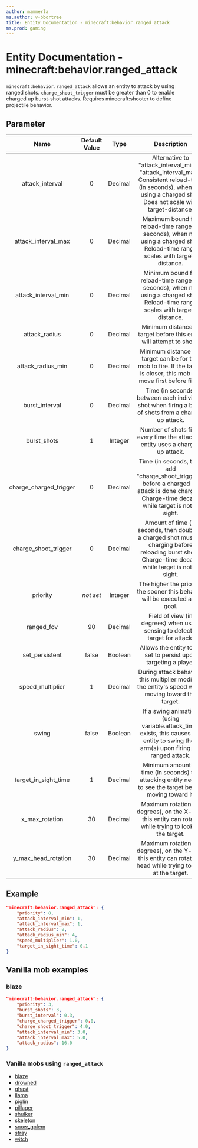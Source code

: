 ```yaml
---
author: mammerla
ms.author: v-bbortree
title: Entity Documentation - minecraft:behavior.ranged_attack
ms.prod: gaming
---
```


# Entity Documentation - minecraft:behavior.ranged_attack

`minecraft:behavior.ranged_attack` allows an entity to attack by using ranged shots. `charge_shoot_trigger` must be greater than 0 to enable charged up burst-shot attacks. Requires minecraft:shooter to define projectile behavior.

## Parameter

| Name| Default Value| Type| Description |
|:-----------:|:-----------:|:-----------:|:-----------:|
| attack_interval| 0| Decimal| Alternative to "attack_interval_min" & "attack_interval_max". Consistent reload-time (in seconds), when not using a charged shot. Does not scale with target-distance. |
| attack_interval_max| 0| Decimal| Maximum bound for reload-time range (in seconds), when not using a charged shot. Reload-time range scales with target-distance. |
| attack_interval_min| 0| Decimal| Minimum bound for reload-time range (in seconds), when not using a charged shot. Reload-time range scales with target-distance. |
| attack_radius| 0| Decimal| Minimum distance to target before this entity will attempt to shoot. |
| attack_radius_min| 0| Decimal| Minimum distance the target can be for this mob to fire. If the target is closer, this mob will move first before firing |
| burst_interval| 0| Decimal| Time (in seconds) between each individual shot when firing a burst of shots from a charged up attack. |
| burst_shots| 1| Integer| Number of shots fired every time the attacking entity uses a charged up attack. |
| charge_charged_trigger| 0| Decimal| Time (in seconds, then add "charge_shoot_trigger"), before a charged up attack is done charging. Charge-time decays while target is not in sight. |
| charge_shoot_trigger| 0| Decimal| Amount of time (in seconds, then doubled) a charged shot must be charging before reloading burst shots. Charge-time decays while target is not in sight. |
|priority|*not set*|Integer|The higher the priority, the sooner this behavior will be executed as a goal.|
| ranged_fov| 90| Decimal| Field of view (in degrees) when using sensing to detect a target for attack. |
| set_persistent| false| Boolean| Allows the entity to be set to persist upon targeting a player |
| speed_multiplier| 1| Decimal| During attack behavior, this multiplier modifies the entity's speed when moving toward the target. |
| swing| false| Boolean| If a swing animation (using variable.attack_time) exists, this causes the entity to swing their arm(s) upon firing the ranged attack. |
| target_in_sight_time| 1| Decimal| Minimum amount of time (in seconds) the attacking entity needs to see the target before moving toward it. |
| x_max_rotation| 30| Decimal| Maximum rotation (in degrees), on the X-axis, this entity can rotate while trying to look at the target. |
| y_max_head_rotation| 30| Decimal| Maximum rotation (in degrees), on the Y-axis, this entity can rotate its head while trying to look at the target. |

## Example

```json
"minecraft:behavior.ranged_attack": {
    "priority": 8,
    "attack_interval_min": 1,
    "attack_interval_max": 1,
    "attack_radius": 8,
    "attack_radius_min": 4,
    "speed_multiplier": 1.0,
    "target_in_sight_time": 0.1
}
```

## Vanilla mob examples

### blaze

```json
"minecraft:behavior.ranged_attack": {
    "priority": 3,
    "burst_shots": 3,
    "burst_interval": 0.3,
    "charge_charged_trigger": 0.0,
    "charge_shoot_trigger": 4.0,
    "attack_interval_min": 3.0,
    "attack_interval_max": 5.0,
    "attack_radius": 16.0
}
```

### Vanilla mobs using `ranged_attack`

- [blaze](../../../../Source/VanillaBehaviorPack_Snippets/entities/blaze.md)
- [drowned](../../../../Source/VanillaBehaviorPack_Snippets/entities/drowned.md)
- [ghast](../../../../source/vanillabehaviorpack_snippets/entities/ghast.md)
- [llama](../../../../source/vanillabehaviorpack_snippets/entities/llama.md)
- [piglin](../../../../source/vanillabehaviorpack_snippets/entities/piglin.md)
- [pillager](../../../../source/vanillabehaviorpack_snippets/entities/pillager.md)
- [shulker](../../../../source/vanillabehaviorpack_snippets/entities/shulker.md)
- [skeleton](../../../../source/vanillabehaviorpack_snippets/entities/skeleton.md)
- [snow_golem](../../../../source/vanillabehaviorpack_snippets/entities/snow_golem.md)
- [stray](../../../../source/vanillabehaviorpack_snippets/entities/stray.md)
- [witch](../../../../source/vanillabehaviorpack_snippets/entities/witch.md)
